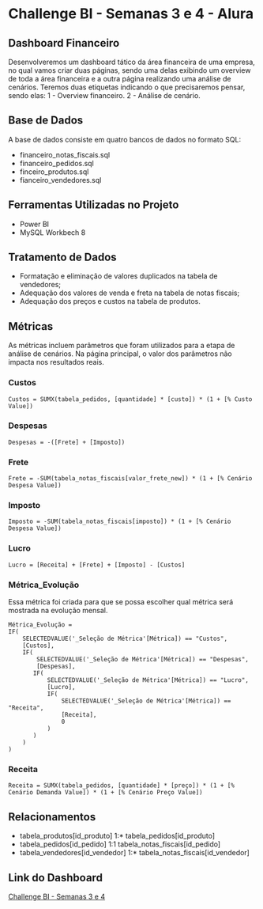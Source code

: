 # Challenge BI - Semanas 3 e 4 - Alura

## Dashboard Financeiro
Desenvolveremos um dashboard tático da área financeira de uma empresa, no qual vamos criar duas páginas, sendo uma delas exibindo um overview de toda a área financeira e a outra página realizando uma análise de cenários.
Teremos duas etiquetas indicando o que precisaremos pensar, sendo elas:
1 - Overview financeiro.
2 - Análise de cenário.

## Base de Dados

A base de dados consiste em quatro bancos de dados no formato SQL:
* financeiro_notas_fiscais.sql
* financeiro_pedidos.sql
* finceiro_produtos.sql
* fianceiro_vendedores.sql

## Ferramentas Utilizadas no Projeto

* Power BI
* MySQL Workbech 8

## Tratamento de Dados

* Formatação e eliminação de valores duplicados na tabela de vendedores;
* Adequação dos valores de venda e freta na tabela de notas fiscais;
* Adequação dos preços e custos na tabela de produtos.

## Métricas

As métricas incluem parâmetros que foram utilizados para a etapa de análise de cenários. Na página principal, o valor dos parâmetros não impacta nos resultados reais.

### Custos
```
Custos = SUMX(tabela_pedidos, [quantidade] * [custo]) * (1 + [% Custo Value])
```

### Despesas
```
Despesas = -([Frete] + [Imposto])
```

### Frete
```
Frete = -SUM(tabela_notas_fiscais[valor_frete_new]) * (1 + [% Cenário Despesa Value])
```

### Imposto
```
Imposto = -SUM(tabela_notas_fiscais[imposto]) * (1 + [% Cenário Despesa Value])
```

### Lucro
```
Lucro = [Receita] + [Frete] + [Imposto] - [Custos]
```

### Métrica_Evolução
Essa métrica foi criada para que se possa escolher qual métrica será mostrada na evolução mensal.
```
Métrica_Evolução = 
IF(
    SELECTEDVALUE('_Seleção de Métrica'[Métrica]) == "Custos",
    [Custos],
    IF(
        SELECTEDVALUE('_Seleção de Métrica'[Métrica]) == "Despesas",
        [Despesas],
       IF(
           SELECTEDVALUE('_Seleção de Métrica'[Métrica]) == "Lucro",
           [Lucro],
           IF(
               SELECTEDVALUE('_Seleção de Métrica'[Métrica]) == "Receita",
               [Receita],
               0
           )
       )
    )
)
```

### Receita
```
Receita = SUMX(tabela_pedidos, [quantidade] * [preço]) * (1 + [% Cenário Demanda Value]) * (1 + [% Cenário Preço Value])
```

## Relacionamentos
* tabela_produtos[id_produto] 1:* tabela_pedidos[id_produto]
* tabela_pedidos[id_pedido] 1:1 tabela_notas_fiscais[id_pedido]
* tabela_vendedores[id_vendedor] 1:* tabela_notas_fiscais[id_vendedor]

## Link do Dashboard
<p><a href ="https://app.powerbi.com/view?r=eyJrIjoiNzkzYjNhM2EtZGY3Mi00ODFiLWE0ZmEtZjlhNzc5ODg5NWJjIiwidCI6IjJiZWZhNWY5LTEyMjUtNGViYi04MjFiLTM4Yzk1MWZkYjgyZSJ9" target = "external">Challenge BI - Semanas 3 e 4</a></p>
